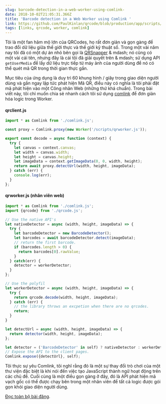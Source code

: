 ```yaml
---
slug: barcode-detection-in-a-web-worker-using-comlink-
date: 2018-10-02T21:05:31.366Z
title: 'Barcode detection in a Web Worker using Comlink '
link: https://github.com/PaulKinlan/qrcode/blob/production/app/scripts/qrworker.js
tags: [links, qrcode, worker, comlink]
---
```

Tôi là một fan hâm mộ lớn của QRCodes, họ rất đơn giản và gọn gàng để trao đổi dữ liệu giữa thế giới thực và thế giới kỹ thuật số. Trong một vài năm nay tôi đã có một dự án nhỏ bên gọi là [QRSnapper](https://qrsnapper.com) & mdash; nó cũng có một vài cái tên, nhưng đây là cái tôi đã giải quyết trên & mdash; sử dụng API `getUserMedia` để lấy dữ liệu trực tiếp từ máy ảnh của người dùng để nó có thể quét mã QR trong thời gian thực gần.

Mục tiêu của ứng dụng là duy trì 60 khung hình / giây trong giao diện người dùng và gần ngay lập tức phát hiện Mã QR, điều này có nghĩa là tôi phải đặt mã phát hiện vào một Công nhân Web (những thứ khá chuẩn). Trong bài viết này, tôi chỉ muốn chia sẻ nhanh cách tôi sử dụng [comlink](https://github.com/GoogleChromeLabs/comlink) để đơn giản hóa logic trong Worker.

#### qrclient.js


```javascript
import * as Comlink from './comlink.js';

const proxy = Comlink.proxy(new Worker('/scripts/qrworker.js')); 

export const decode = async function (context) {
  try {
    let canvas = context.canvas;
    let width = canvas.width;
    let height = canvas.height;
    let imageData = context.getImageData(0, 0, width, height);
    return await proxy.detectUrl(width, height, imageData);
  } catch (err) {
    console.log(err);
  }
};
```
#### qrworker.js (nhân viên web)


```javascript
import * as Comlink from './comlink.js';
import {qrcode} from './qrcode.js';

// Use the native API's
let nativeDetector = async (width, height, imageData) => {
  try {
    let barcodeDetector = new BarcodeDetector();
    let barcodes = await barcodeDetector.detect(imageData);
    // return the first barcode.
    if (barcodes.length > 0) {
      return barcodes[0].rawValue;
    }
  } catch(err) {
    detector = workerDetector;
  }
};

// Use the polyfil
let workerDetector = async (width, height, imageData) => {
  try {
    return qrcode.decode(width, height, imageData);
  } catch (err) {
    // the library throws an excpetion when there are no qrcodes.
    return;
  }
}

let detectUrl = async (width, height, imageData) => {
  return detector(width, height, imageData);
};

let detector = ('BarcodeDetector' in self) ? nativeDetector : workerDetector;
// Expose the API to the client pages.
Comlink.expose({detectUrl}, self);
```
Tôi thực sự yêu Comlink, tôi nghĩ rằng đó là một sự thay đổi trò chơi của một thư viện đặc biệt là khi nói đến việc tạo JavaScript thành ngữ hoạt động trên các chủ đề. Cuối cùng là một điều gọn gàng ở đây, đó là API phát hiện mã vạch gốc có thể được chạy bên trong một nhân viên để tất cả logic được gói gọn khỏi giao diện người dùng.

[Đọc toàn bộ bài đăng](https://github.com/PaulKinlan/qrcode/blob/production/app/scripts/qrworker.js).
